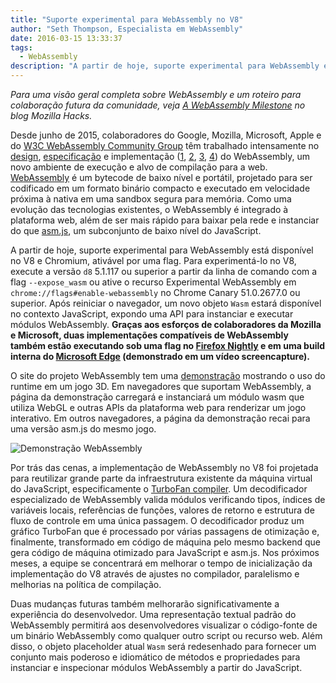 ```yaml
---
title: "Suporte experimental para WebAssembly no V8"
author: "Seth Thompson, Especialista em WebAssembly"
date: 2016-03-15 13:33:37
tags:
  - WebAssembly
description: "A partir de hoje, suporte experimental para WebAssembly está disponível no V8 e Chromium, ativável por uma flag."
---
```

_Para uma visão geral completa sobre WebAssembly e um roteiro para colaboração futura da comunidade, veja [A WebAssembly Milestone](https://hacks.mozilla.org/2016/03/a-webassembly-milestone/) no blog Mozilla Hacks._

Desde junho de 2015, colaboradores do Google, Mozilla, Microsoft, Apple e do [W3C WebAssembly Community Group](https://www.w3.org/community/webassembly/participants) têm trabalhado intensamente no [design](https://github.com/WebAssembly/design), [especificação](https://github.com/WebAssembly/spec) e implementação ([1](https://www.chromestatus.com/features/5453022515691520), [2](https://platform-status.mozilla.org/#web-assembly), [3](https://github.com/Microsoft/ChakraCore/wiki/Roadmap), [4](https://webkit.org/status/#specification-webassembly)) do WebAssembly, um novo ambiente de execução e alvo de compilação para a web. [WebAssembly](https://webassembly.github.io/) é um bytecode de baixo nível e portátil, projetado para ser codificado em um formato binário compacto e executado em velocidade próxima à nativa em uma sandbox segura para memória. Como uma evolução das tecnologias existentes, o WebAssembly é integrado à plataforma web, além de ser mais rápido para baixar pela rede e instanciar do que [asm.js](http://asmjs.org/), um subconjunto de baixo nível do JavaScript.

<!--truncate-->
A partir de hoje, suporte experimental para WebAssembly está disponível no V8 e Chromium, ativável por uma flag. Para experimentá-lo no V8, execute a versão `d8` 5.1.117 ou superior a partir da linha de comando com a flag `--expose_wasm` ou ative o recurso Experimental WebAssembly em `chrome://flags#enable-webassembly` no Chrome Canary 51.0.2677.0 ou superior. Após reiniciar o navegador, um novo objeto `Wasm` estará disponível no contexto JavaScript, expondo uma API para instanciar e executar módulos WebAssembly. **Graças aos esforços de colaboradores da Mozilla e Microsoft, duas implementações compatíveis de WebAssembly também estão executando sob uma flag no [Firefox Nightly](https://hacks.mozilla.org/2016/03/a-webassembly-milestone) e em uma build interna do [Microsoft Edge](http://blogs.windows.com/msedgedev/2016/03/15/previewing-webassembly-experiments) (demonstrado em um vídeo screencapture).**

O site do projeto WebAssembly tem uma [demonstração](https://webassembly.github.io/demo/) mostrando o uso do runtime em um jogo 3D. Em navegadores que suportam WebAssembly, a página da demonstração carregará e instanciará um módulo wasm que utiliza WebGL e outras APIs da plataforma web para renderizar um jogo interativo. Em outros navegadores, a página da demonstração recai para uma versão asm.js do mesmo jogo.

![[Demonstração WebAssembly](https://webassembly.github.io/demo/)](/_img/webassembly-experimental/tanks.jpg)

Por trás das cenas, a implementação de WebAssembly no V8 foi projetada para reutilizar grande parte da infraestrutura existente da máquina virtual do JavaScript, especificamente o [TurboFan compiler](/blog/turbofan-jit). Um decodificador especializado de WebAssembly valida módulos verificando tipos, índices de variáveis locais, referências de funções, valores de retorno e estrutura de fluxo de controle em uma única passagem. O decodificador produz um gráfico TurboFan que é processado por várias passagens de otimização e, finalmente, transformado em código de máquina pelo mesmo backend que gera código de máquina otimizado para JavaScript e asm.js. Nos próximos meses, a equipe se concentrará em melhorar o tempo de inicialização da implementação do V8 através de ajustes no compilador, paralelismo e melhorias na política de compilação.

Duas mudanças futuras também melhorarão significativamente a experiência do desenvolvedor. Uma representação textual padrão do WebAssembly permitirá aos desenvolvedores visualizar o código-fonte de um binário WebAssembly como qualquer outro script ou recurso web. Além disso, o objeto placeholder atual `Wasm` será redesenhado para fornecer um conjunto mais poderoso e idiomático de métodos e propriedades para instanciar e inspecionar módulos WebAssembly a partir do JavaScript.
